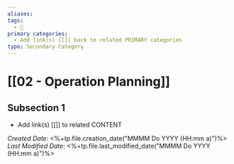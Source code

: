 ```yaml
---
aliases: 
tags:
  - 🥈
primary categories:
  - Add link(s) [[]] back to related PRIMARY categories
type: Secondary Category
---
```

# [[02 - Operation Planning]]

## Subsection 1
* Add link(s) [[]] to related CONTENT

*Created Date*: <%+tp.file.creation_date("MMMM Do YYYY (HH:mm a)")%>  
*Last Modified Date*: <%+tp.file.last_modified_date("MMMM Do YYYY (HH:mm a)")%>
